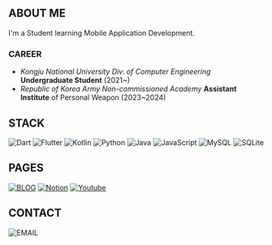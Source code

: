 ## ABOUT ME
I'm a Student learning Mobile Application Development.

### CAREER
* *Kongju National University Div. of Computer Engineering* **Undergraduate Student** (2021~)
* *Republic of Korea Army Non-commissioned Academy* **Assistant Institute** of Personal Weapon (2023~2024)

## STACK
![Dart](https://img.shields.io/badge/dart-%230175C2.svg?style=for-the-badge&logo=dart&logoColor=white) ![Flutter](https://img.shields.io/badge/Flutter-%2302569B.svg?style=for-the-badge&logo=Flutter&logoColor=white) ![Kotlin](https://img.shields.io/badge/kotlin-%230095D5.svg?style=for-the-badge&logo=kotlin&logoColor=white) 
![Python](https://img.shields.io/badge/python-3670A0?style=for-the-badge&logo=python&logoColor=ffdd54) ![Java](https://img.shields.io/badge/java-3a75af.svg?style=for-the-badge&logo=java&logoColor=white) ![JavaScript](https://img.shields.io/badge/javascript-%23323330.svg?style=for-the-badge&logo=javascript&logoColor=%23F7DF1E)
![MySQL](https://img.shields.io/badge/mysql-%2300f.svg?style=for-the-badge&logo=mysql&logoColor=white) ![SQLite](https://img.shields.io/badge/sqlite-%2307405e.svg?style=for-the-badge&logo=sqlite&logoColor=white) 

## PAGES
[![BLOG](https://img.shields.io/badge/blog-000000?style=for-the-badge&logo=tistory&logoColor=ffffff)](https://blog.etfactory.dev)
[![Notion](https://img.shields.io/badge/notion-181A1D?style=for-the-badge&logo=notion&logoColor=ffffff)](https://notion.etfactory.dev)
[![Youtube](https://img.shields.io/badge/youtube-FF0000?style=for-the-badge&logo=youtube&logoColor=ffffff)](https://youtube.etfactory.dev)

## CONTACT
![EMAIL](https://img.shields.io/badge/factory@etfactory.dev-0B0D0E.svg?style=for-the-badge&logo=mail.ru&logoColor=white)
